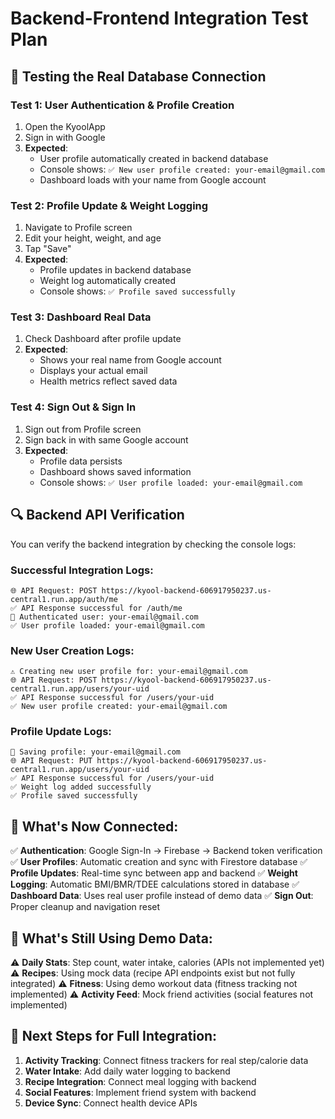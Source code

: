 # Backend-Frontend Integration Test Plan

## 🧪 **Testing the Real Database Connection**

### **Test 1: User Authentication & Profile Creation**
1. Open the KyoolApp
2. Sign in with Google
3. **Expected**: 
   - User profile automatically created in backend database
   - Console shows: `✅ New user profile created: your-email@gmail.com`
   - Dashboard loads with your name from Google account

### **Test 2: Profile Update & Weight Logging**
1. Navigate to Profile screen
2. Edit your height, weight, and age
3. Tap "Save"
4. **Expected**:
   - Profile updates in backend database
   - Weight log automatically created
   - Console shows: `✅ Profile saved successfully`

### **Test 3: Dashboard Real Data**
1. Check Dashboard after profile update
2. **Expected**:
   - Shows your real name from Google account
   - Displays your actual email
   - Health metrics reflect saved data

### **Test 4: Sign Out & Sign In**
1. Sign out from Profile screen
2. Sign back in with same Google account
3. **Expected**:
   - Profile data persists
   - Dashboard shows saved information
   - Console shows: `✅ User profile loaded: your-email@gmail.com`

## 🔍 **Backend API Verification**

You can verify the backend integration by checking the console logs:

### **Successful Integration Logs:**
```
🌐 API Request: POST https://kyool-backend-606917950237.us-central1.run.app/auth/me
✅ API Response successful for /auth/me
👤 Authenticated user: your-email@gmail.com
✅ User profile loaded: your-email@gmail.com
```

### **New User Creation Logs:**
```
⚠️ Creating new user profile for: your-email@gmail.com
🌐 API Request: POST https://kyool-backend-606917950237.us-central1.run.app/users/your-uid
✅ API Response successful for /users/your-uid
✅ New user profile created: your-email@gmail.com
```

### **Profile Update Logs:**
```
💾 Saving profile: your-email@gmail.com
🌐 API Request: PUT https://kyool-backend-606917950237.us-central1.run.app/users/your-uid
✅ API Response successful for /users/your-uid
✅ Weight log added successfully
✅ Profile saved successfully
```

## 🎯 **What's Now Connected:**

✅ **Authentication**: Google Sign-In → Firebase → Backend token verification
✅ **User Profiles**: Automatic creation and sync with Firestore database
✅ **Profile Updates**: Real-time sync between app and backend
✅ **Weight Logging**: Automatic BMI/BMR/TDEE calculations stored in database
✅ **Dashboard Data**: Uses real user profile instead of demo data
✅ **Sign Out**: Proper cleanup and navigation reset

## 🔄 **What's Still Using Demo Data:**

⚠️ **Daily Stats**: Step count, water intake, calories (APIs not implemented yet)
⚠️ **Recipes**: Using mock data (recipe API endpoints exist but not fully integrated)
⚠️ **Fitness**: Using demo workout data (fitness tracking not implemented)
⚠️ **Activity Feed**: Mock friend activities (social features not implemented)

## 🚀 **Next Steps for Full Integration:**

1. **Activity Tracking**: Connect fitness trackers for real step/calorie data
2. **Water Intake**: Add daily water logging to backend
3. **Recipe Integration**: Connect meal logging with backend
4. **Social Features**: Implement friend system with backend
5. **Device Sync**: Connect health device APIs